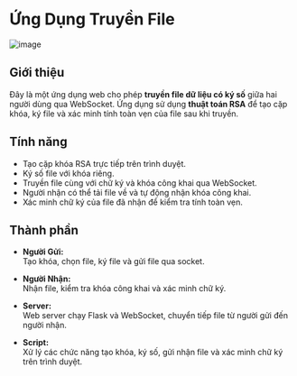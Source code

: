 # Ứng Dụng Truyền File
![image](https://github.com/user-attachments/assets/39e1a521-6a1d-4647-b2e6-5306fc3d347b)

## Giới thiệu
Đây là một ứng dụng web cho phép **truyền file dữ liệu có ký số** giữa hai người dùng qua WebSocket. Ứng dụng sử dụng **thuật toán RSA** để tạo cặp khóa, ký file và xác minh tính toàn vẹn của file sau khi truyền.

## Tính năng
- Tạo cặp khóa RSA trực tiếp trên trình duyệt.
- Ký số file với khóa riêng.
- Truyền file cùng với chữ ký và khóa công khai qua WebSocket.
- Người nhận có thể tải file về và tự động nhận khóa công khai.
- Xác minh chữ ký của file đã nhận để kiểm tra tính toàn vẹn.

## Thành phần
- **Người Gửi:**  
  Tạo khóa, chọn file, ký file và gửi file qua socket.
  
- **Người Nhận:**  
  Nhận file, kiểm tra khóa công khai và xác minh chữ ký.

- **Server:**  
  Web server chạy Flask và WebSocket, chuyển tiếp file từ người gửi đến người nhận.

- **Script:**  
  Xử lý các chức năng tạo khóa, ký số, gửi nhận file và xác minh chữ ký trên trình duyệt.

